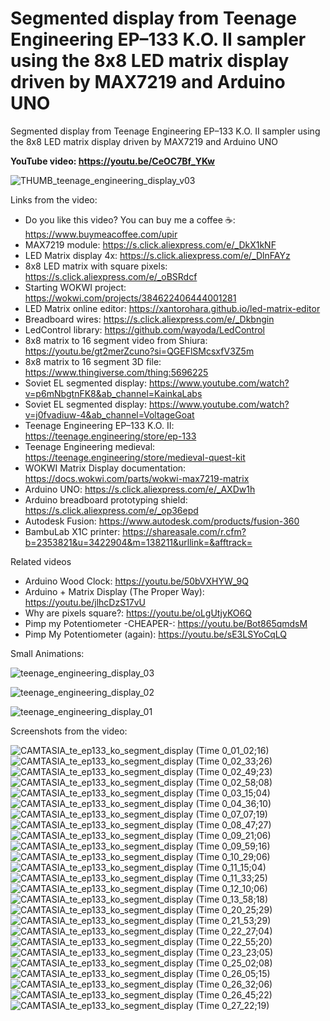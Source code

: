 # Segmented display from Teenage Engineering EP–133 K.O. II sampler using the 8x8 LED matrix display driven by MAX7219 and Arduino UNO
Segmented display from Teenage Engineering EP–133 K.O. II sampler using the 8x8 LED matrix display driven by MAX7219 and Arduino UNO


**YouTube video: https://youtu.be/CeOC7Bf_YKw**


![THUMB_teenage_engineering_display_v03](https://github.com/user-attachments/assets/d2c27bf0-fef9-41dd-a452-d03a2b297f70)


Links from the video:
- Do you like this video? You can buy me a coffee ☕: https://www.buymeacoffee.com/upir
- MAX7219 module: https://s.click.aliexpress.com/e/_DkX1kNF
- LED Matrix display 4x: https://s.click.aliexpress.com/e/_DlnFAYz
- 8x8 LED matrix with square pixels: https://s.click.aliexpress.com/e/_oBSRdcf
- Starting WOKWI project: https://wokwi.com/projects/384622406444001281
- LED Matrix online editor: https://xantorohara.github.io/led-matrix-editor
- Breadboard wires: https://s.click.aliexpress.com/e/_Dkbngin
- LedControl library: https://github.com/wayoda/LedControl
- 8x8 matrix to 16 segment video from Shiura: https://youtu.be/gt2merZcuno?si=QGEFlSMcsxfV3Z5m
- 8x8 matrix to 16 segment 3D file: https://www.thingiverse.com/thing:5696225
- Soviet EL segmented display: https://www.youtube.com/watch?v=p6mNbgtnFK8&ab_channel=KainkaLabs
- Soviet EL segmented display: https://www.youtube.com/watch?v=j0fvadiuw-4&ab_channel=VoltageGoat
- Teenage Engineering EP–133 K.O. II: https://teenage.engineering/store/ep-133
- Teenage Engineering medieval: https://teenage.engineering/store/medieval-quest-kit
- WOKWI Matrix Display documentation: https://docs.wokwi.com/parts/wokwi-max7219-matrix
- Arduino UNO: https://s.click.aliexpress.com/e/_AXDw1h
- Arduino breadboard prototyping shield: https://s.click.aliexpress.com/e/_op36epd
- Autodesk Fusion: https://www.autodesk.com/products/fusion-360
- BambuLab X1C printer: https://shareasale.com/r.cfm?b=2353821&u=3422904&m=138211&urllink=&afftrack=


Related videos 
- Arduino Wood Clock: https://youtu.be/50bVXHYW_9Q
- Arduino + Matrix Display (The Proper Way): https://youtu.be/jlhcDzS17vU
- Why are pixels square?: https://youtu.be/oLgUtjyKO6Q
- Pimp my Potentiometer -CHEAPER-: https://youtu.be/Bot865qmdsM
- Pimp My Potentiometer (again): https://youtu.be/sE3LSYoCqLQ





Small Animations:


![teenage_engineering_display_03](https://github.com/user-attachments/assets/f5170ee6-66e2-4246-9f64-4a276d9d1f44)

![teenage_engineering_display_02](https://github.com/user-attachments/assets/05b5b1c3-fdc2-46f0-b0d2-e06daaaa9f63)

![teenage_engineering_display_01](https://github.com/user-attachments/assets/982f9500-1f4f-4e83-82ed-9f10631fa03c)



Screenshots from the video:

![CAMTASIA_te_ep133_ko_segment_display (Time 0_01_02;16)](https://github.com/user-attachments/assets/5775c427-e140-44be-970a-9d7db4b7d2db)
![CAMTASIA_te_ep133_ko_segment_display (Time 0_02_33;26)](https://github.com/user-attachments/assets/7d9a8f43-0405-4430-8131-36e7992e5242)
![CAMTASIA_te_ep133_ko_segment_display (Time 0_02_49;23)](https://github.com/user-attachments/assets/4291555b-74ab-474d-b6e2-52848d334a6d)
![CAMTASIA_te_ep133_ko_segment_display (Time 0_02_58;08)](https://github.com/user-attachments/assets/3d271460-c2f3-4538-a56f-49f085af7303)
![CAMTASIA_te_ep133_ko_segment_display (Time 0_03_15;04)](https://github.com/user-attachments/assets/9de33715-dbbc-4051-8f9d-e224cf082719)
![CAMTASIA_te_ep133_ko_segment_display (Time 0_04_36;10)](https://github.com/user-attachments/assets/cc8aa343-3a00-4c59-a1d8-ec82d291236b)
![CAMTASIA_te_ep133_ko_segment_display (Time 0_07_07;19)](https://github.com/user-attachments/assets/1aaa2af3-3ba2-4074-8099-db1000a948b2)
![CAMTASIA_te_ep133_ko_segment_display (Time 0_08_47;27)](https://github.com/user-attachments/assets/b1f47afc-a8cf-455a-92dc-68524852e9a6)
![CAMTASIA_te_ep133_ko_segment_display (Time 0_09_21;06)](https://github.com/user-attachments/assets/e15b6594-24fd-498b-865e-325fa094d956)
![CAMTASIA_te_ep133_ko_segment_display (Time 0_09_59;16)](https://github.com/user-attachments/assets/be6a3fd8-19ae-421d-af84-68701743e9dd)
![CAMTASIA_te_ep133_ko_segment_display (Time 0_10_29;06)](https://github.com/user-attachments/assets/ca7f2e10-8adf-4171-b29b-f36444dd1bdc)
![CAMTASIA_te_ep133_ko_segment_display (Time 0_11_15;04)](https://github.com/user-attachments/assets/8d00e5e0-5ad8-4fd5-8844-3c752d09fe60)
![CAMTASIA_te_ep133_ko_segment_display (Time 0_11_33;25)](https://github.com/user-attachments/assets/d7a17740-5683-468b-9589-bffdd0cdc2cd)
![CAMTASIA_te_ep133_ko_segment_display (Time 0_12_10;06)](https://github.com/user-attachments/assets/59888bf3-ebe8-4af8-93cd-5170c830e816)
![CAMTASIA_te_ep133_ko_segment_display (Time 0_13_58;18)](https://github.com/user-attachments/assets/dbea0557-66af-4fdd-83a3-9bbc979565ea)
![CAMTASIA_te_ep133_ko_segment_display (Time 0_20_25;29)](https://github.com/user-attachments/assets/433a4087-f78d-46a7-b030-05f2e42a17f7)
![CAMTASIA_te_ep133_ko_segment_display (Time 0_21_53;29)](https://github.com/user-attachments/assets/1e15c5a2-513e-45d7-bea3-bd99e750ec0b)
![CAMTASIA_te_ep133_ko_segment_display (Time 0_22_27;04)](https://github.com/user-attachments/assets/4035ef33-26d1-488c-adc0-46271f2f9dfa)
![CAMTASIA_te_ep133_ko_segment_display (Time 0_22_55;20)](https://github.com/user-attachments/assets/59363145-8c56-4025-9929-b7e08a040fcb)
![CAMTASIA_te_ep133_ko_segment_display (Time 0_23_23;05)](https://github.com/user-attachments/assets/8f7c47b6-3e2c-46e0-983d-d9320b561a73)
![CAMTASIA_te_ep133_ko_segment_display (Time 0_25_02;08)](https://github.com/user-attachments/assets/e48ce004-73a2-4acf-ab33-807b73ad13e9)
![CAMTASIA_te_ep133_ko_segment_display (Time 0_26_05;15)](https://github.com/user-attachments/assets/d5605ff5-c972-4473-be63-362be713a305)
![CAMTASIA_te_ep133_ko_segment_display (Time 0_26_32;06)](https://github.com/user-attachments/assets/14761000-9e61-4a4e-8d68-95db859ec8d7)
![CAMTASIA_te_ep133_ko_segment_display (Time 0_26_45;22)](https://github.com/user-attachments/assets/2b4790b1-0e08-4835-9209-2361d8622987)
![CAMTASIA_te_ep133_ko_segment_display (Time 0_27_22;19)](https://github.com/user-attachments/assets/1c2be04f-1ee9-45ad-a28e-d0497ecf0ee5)






